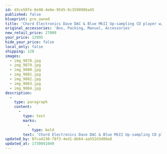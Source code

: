 ```yaml
---
id: d3ce50fe-0e90-4e6e-9545-0c3590986a45
published: false
blueprint: pre_owned
title: 'Chord Electronics Dave DAC & Blue MkII Up-sampling CD player w/Stand'
original_accessories: 'Box, Packing, Manual, Accessories'
new_retail_price: 27000
your_price: 12995
hide_your_price: false
local_only: false
shipping: 120
images:
  - img_9878.jpg
  - img_9879.jpg
  - img_9880.jpg
  - img_9881.jpg
  - img_9882.jpg
  - img_9883.jpg
  - img_9884.jpg
description:
  -
    type: paragraph
    content:
      -
        type: text
        marks:
          -
            type: bold
        text: 'Chord Electronics Dave DAC & Blue MkII Up-sampling CD player w/Stand, black finish. Units are in good physical and functional condition with original boxes, packing and accessories. As a group, the units sold as new for $28,400.00. '
updated_by: 87ca4130-78f3-4ed1-8b64-aa552d3d08a8
updated_at: 1730841049
---
```

